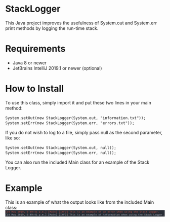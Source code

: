 # StackLogger
This Java project improves the usefulness of System.out and System.err print methods by logging the run-time stack.

# Requirements
* Java 8 or newer
* JetBrains IntelliJ 2019.1 or newer (optional)

# How to Install
To use this class, simply import it and put these two lines in your main method:

```
System.setOut(new StackLogger(System.out, "information.txt"));
System.setErr(new StackLogger(System.err, "errors.txt"));
```

If you do not wish to log to a file, simply pass null as the second parameter, like so:

```
System.setOut(new StackLogger(System.out, null));
System.setErr(new StackLogger(System.err, null));
```

You can also run the included Main class for an example of the Stack Logger.

# Example
This is an example of what the output looks like from the included Main class:
![](example/main.png)

